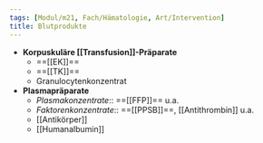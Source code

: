 ```yaml
---
tags: [Modul/m21, Fach/Hämatologie, Art/Intervention]
title: Blutprodukte
---
```

- **Korpuskuläre [[Transfusion]]-Präparate**
	- ==[[EK]]==
	- ==[[TK]]==
	- Granulocytenkonzentrat
- **Plasmapräparate**
	- *Plasmakonzentrate*:: ==[[FFP]]== u.a.
	- *Faktorenkonzentrate*:: ==[[PPSB]]==, [[Antithrombin]] u.a.
	- [[Antikörper]]
	- [[Humanalbumin]]